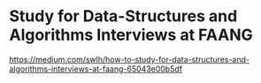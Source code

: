 # Study for Data-Structures and Algorithms Interviews at FAANG

https://medium.com/swlh/how-to-study-for-data-structures-and-algorithms-interviews-at-faang-65043e00b5df

